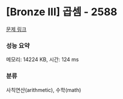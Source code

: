 # [Bronze III] 곱셈 - 2588 

[문제 링크](https://www.acmicpc.net/problem/2588) 

### 성능 요약

메모리: 14224 KB, 시간: 124 ms

### 분류

사칙연산(arithmetic), 수학(math)

